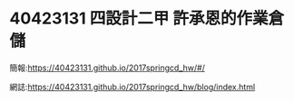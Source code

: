 # 40423131 四設計二甲 許承恩的作業倉儲

簡報:https://40423131.github.io/2017springcd_hw/#/

網誌:https://40423131.github.io/2017springcd_hw/blog/index.html

